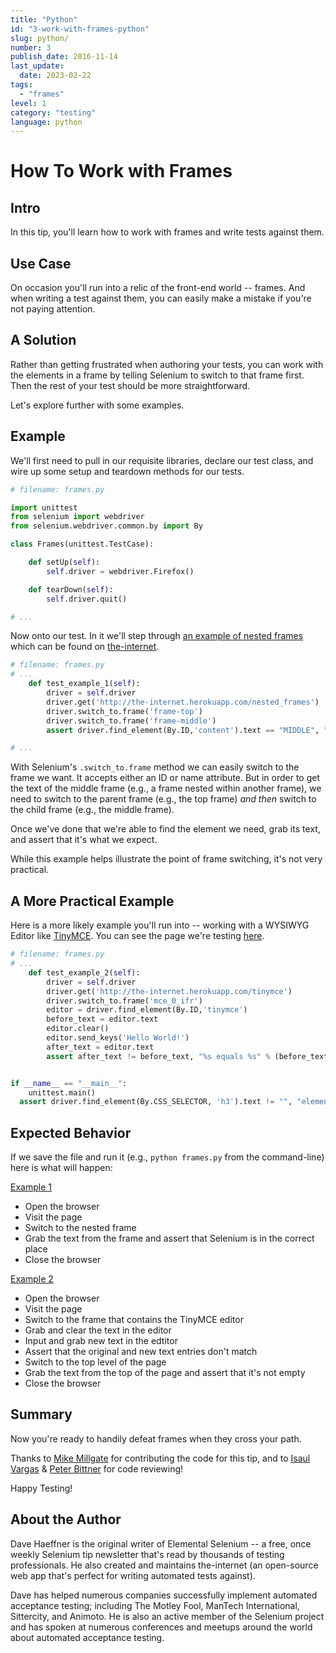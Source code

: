 ```yaml
---
title: "Python"
id: "3-work-with-frames-python"
slug: python/
number: 3
publish_date: 2016-11-14
last_update: 
  date: 2023-02-22
tags:
  - "frames"
level: 1
category: "testing"
language: python 
---
```


# How To Work with Frames

## Intro

In this tip, you'll learn how to work with frames and write tests against them.

## Use Case

On occasion you'll run into a relic of the front-end world -- frames. And when writing a test against them, you can easily make a mistake if you're not paying attention.

## A Solution

Rather than getting frustrated when authoring your tests, you can work with the elements in a frame by telling Selenium to switch to that frame first. Then the rest of your test should be more straightforward.

Let's explore further with some examples.

## Example

We'll first need to pull in our requisite libraries, declare our test class, and wire up some setup and teardown methods for our tests.

```python
# filename: frames.py

import unittest
from selenium import webdriver
from selenium.webdriver.common.by import By

class Frames(unittest.TestCase):

    def setUp(self):
        self.driver = webdriver.Firefox()

    def tearDown(self):
        self.driver.quit()

# ...
```

Now onto our test. In it we'll step through [an example of nested frames](http://the-internet.herokuapp.com/nested_frames) which can be found on [the-internet](https://github.com/tourdedave/the-internet).

```python
# filename: frames.py
# ...
    def test_example_1(self):
        driver = self.driver
        driver.get('http://the-internet.herokuapp.com/nested_frames')
        driver.switch_to.frame('frame-top')
        driver.switch_to.frame('frame-middle')
        assert driver.find_element(By.ID,'content').text == "MIDDLE", "content should be MIDDLE"

# ...
```

With Selenium's `.switch_to.frame` method we can easily switch to the frame we want. It accepts either an ID or name attribute. But in order to get the text of the middle frame (e.g., a frame nested within another frame), we need to switch to the parent frame (e.g., the top frame) _and then_ switch to the child frame (e.g., the middle frame).

Once we've done that we're able to find the element we need, grab its text, and assert that it's what we expect.

While this example helps illustrate the point of frame switching, it's not very practical.

## A More Practical Example

Here is a more likely example you'll run into -- working with a WYSIWYG Editor like [TinyMCE](http://www.tinymce.com/). You can see the page we're testing [here](http://the-internet.herokuapp.com/tinymce).

```python
# filename: frames.py
# ...
    def test_example_2(self):
        driver = self.driver
        driver.get('http://the-internet.herokuapp.com/tinymce')
        driver.switch_to.frame('mce_0_ifr')
        editor = driver.find_element(By.ID,'tinymce')
        before_text = editor.text
        editor.clear()
        editor.send_keys('Hello World!')
        after_text = editor.text
        assert after_text != before_text, "%s equals %s" % (before_text, after_text)


if __name__ == "__main__":
    unittest.main()
  assert driver.find_element(By.CSS_SELECTOR, 'h3').text != "", "element should not be empty"
```

## Expected Behavior

If we save the file and run it (e.g., `python frames.py` from the command-line) here is what will happen:

<u>Example 1</u>

+ Open the browser
+ Visit the page
+ Switch to the nested frame
+ Grab the text from the frame and assert that Selenium is in the correct place
+ Close the browser

<u>Example 2</u>

+ Open the browser
+ Visit the page
+ Switch to the frame that contains the TinyMCE editor
+ Grab and clear the text in the editor
+ Input and grab new text in the edtitor
+ Assert that the original and new text entries don't match
+ Switch to the top level of the page
+ Grab the text from the top of the page and assert that it's not empty
+ Close the browser

## Summary 

Now you're ready to handily defeat frames when they cross your path.

Thanks to [Mike Millgate](https://github.com/trabulmonkee) for contributing the code for this tip, and to [Isaul Vargas](https://github.com/Dude-X) & [Peter Bittner](https://github.com/bittner) for code reviewing!

Happy Testing!

## About the Author

Dave Haeffner is the original writer of Elemental Selenium -- a free, once weekly Selenium tip newsletter that's read by thousands of testing professionals. He also created and maintains the-internet (an open-source web app that's perfect for writing automated tests against).

Dave has helped numerous companies successfully implement automated acceptance testing; including The Motley Fool, ManTech International, Sittercity, and Animoto. He is also an active member of the Selenium project and has spoken at numerous conferences and meetups around the world about automated acceptance testing.



